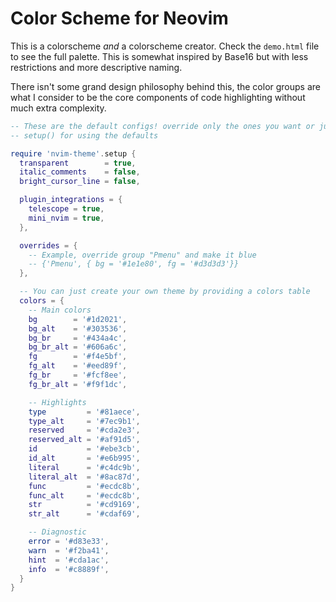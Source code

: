 # Color Scheme for Neovim

This is a colorscheme *and* a colorscheme creator. Check the `demo.html` file
to see the full palette. This is somewhat inspired by Base16 but with less
restrictions and more descriptive naming.

There isn't some grand design philosophy behind this, the color groups are what
I consider to be the core components of code highlighting without much extra
complexity.

```lua
-- These are the default configs! override only the ones you want or just use
-- setup() for using the defaults

require 'nvim-theme'.setup {
  transparent        = true,
  italic_comments    = false,
  bright_cursor_line = false,

  plugin_integrations = {
    telescope = true,
    mini_nvim = true,
  },

  overrides = {
    -- Example, override group "Pmenu" and make it blue
    -- {'Pmenu', { bg = '#1e1e80', fg = '#d3d3d3'}}
  },

  -- You can just create your own theme by providing a colors table
  colors = {
    -- Main colors
    bg        = '#1d2021',
    bg_alt    = '#303536',
    bg_br     = '#434a4c',
    bg_br_alt = '#606a6c',
    fg        = '#f4e5bf',
    fg_alt    = '#eed89f',
    fg_br     = '#fcf8ee',
    fg_br_alt = '#f9f1dc',

    -- Highlights
    type         = '#81aece',
    type_alt     = '#7ec9b1',
    reserved     = '#cda2e3',
    reserved_alt = '#af91d5',
    id           = '#ebe3cb',
    id_alt       = '#e6b995',
    literal      = '#c4dc9b',
    literal_alt  = '#8ac87d',
    func         = '#ecdc8b',
    func_alt     = '#ecdc8b',
    str          = '#cd9169',
    str_alt      = '#cdaf69',

    -- Diagnostic
    error = '#d83e33',
    warn  = '#f2ba41',
    hint  = '#cda1ac',
    info  = '#c8889f',
  }
}
```
